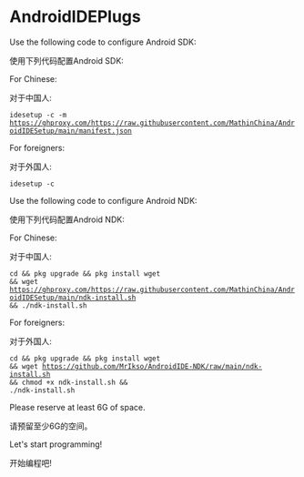 # AndroidIDEPlugs

Use the following code to configure Android SDK:

使用下列代码配置Android SDK:

For Chinese:

对于中国人:

<code>idesetup -c -m https://ghproxy.com/https://raw.githubusercontent.com/MathinChina/AndroidIDESetup/main/manifest.json</code>

For foreigners:

对于外国人:

<code>idesetup -c</code>

Use the following code to configure Android NDK:

使用下列代码配置Android NDK:

For Chinese:

对于中国人:

<code>cd && pkg upgrade && pkg install wget && wget https://ghproxy.com/https://raw.githubusercontent.com/MathinChina/AndroidIDESetup/main/ndk-install.sh && ./ndk-install.sh</code>

For foreigners:

对于外国人:

<code>cd && pkg upgrade && pkg install wget && wget https://github.com/MrIkso/AndroidIDE-NDK/raw/main/ndk-install.sh && chmod +x ndk-install.sh && ./ndk-install.sh</code>
  
Please reserve at least 6G of space.

请预留至少6G的空间。

Let's start programming!

开始编程吧!

